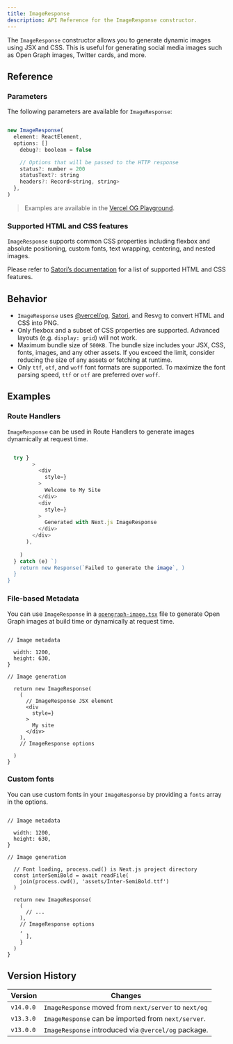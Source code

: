 ```yaml
---
title: ImageResponse
description: API Reference for the ImageResponse constructor.
---
```


The `ImageResponse` constructor allows you to generate dynamic images using JSX and CSS. This is useful for generating social media images such as Open Graph images, Twitter cards, and more.

## Reference

### Parameters

The following parameters are available for `ImageResponse`:

```jsx

new ImageResponse(
  element: ReactElement,
  options: []
    debug?: boolean = false

    // Options that will be passed to the HTTP response
    status?: number = 200
    statusText?: string
    headers?: Record<string, string>
  },
)
```

> Examples are available in the [Vercel OG Playground](https://og-playground.vercel.app/).

### Supported HTML and CSS features

`ImageResponse` supports common CSS properties including flexbox and absolute positioning, custom fonts, text wrapping, centering, and nested images.

Please refer to [Satori’s documentation](https://github.com/vercel/satori#css) for a list of supported HTML and CSS features.

## Behavior

- `ImageResponse` uses [@vercel/og](https://vercel.com/docs/concepts/functions/edge-functions/og-image-generation), [Satori](https://github.com/vercel/satori), and Resvg to convert HTML and CSS into PNG.
- Only flexbox and a subset of CSS properties are supported. Advanced layouts (e.g. `display: grid`) will not work.
- Maximum bundle size of `500KB`. The bundle size includes your JSX, CSS, fonts, images, and any other assets. If you exceed the limit, consider reducing the size of any assets or fetching at runtime.
- Only `ttf`, `otf`, and `woff` font formats are supported. To maximize the font parsing speed, `ttf` or `otf` are preferred over `woff`.

## Examples

### Route Handlers

`ImageResponse` can be used in Route Handlers to generate images dynamically at request time.

```js filename="app/api/route.js"

  try }
        >
          <div
            style=}
          >
            Welcome to My Site
          </div>
          <div
            style=}
          >
            Generated with Next.js ImageResponse
          </div>
        </div>
      ),
      
    )
  } catch (e) `)
    return new Response(`Failed to generate the image`, )
  }
}
```

### File-based Metadata

You can use `ImageResponse` in a [`opengraph-image.tsx`](/docs/app/api-reference/file-conventions/metadata/opengraph-image) file to generate Open Graph images at build time or dynamically at request time.

```tsx filename="app/opengraph-image.tsx"

// Image metadata

  width: 1200,
  height: 630,
}

// Image generation

  return new ImageResponse(
    (
      // ImageResponse JSX element
      <div
        style=}
      >
        My site
      </div>
    ),
    // ImageResponse options
    
  )
}
```

### Custom fonts

You can use custom fonts in your `ImageResponse` by providing a `fonts` array in the options.

```tsx filename="app/opengraph-image.tsx"

// Image metadata

  width: 1200,
  height: 630,
}

// Image generation

  // Font loading, process.cwd() is Next.js project directory
  const interSemiBold = await readFile(
    join(process.cwd(), 'assets/Inter-SemiBold.ttf')
  )

  return new ImageResponse(
    (
      // ...
    ),
    // ImageResponse options
    ,
      ],
    }
  )
}
```

## Version History

| Version   | Changes                                               |
| --------- | ----------------------------------------------------- |
| `v14.0.0` | `ImageResponse` moved from `next/server` to `next/og` |
| `v13.3.0` | `ImageResponse` can be imported from `next/server`.   |
| `v13.0.0` | `ImageResponse` introduced via `@vercel/og` package.  |